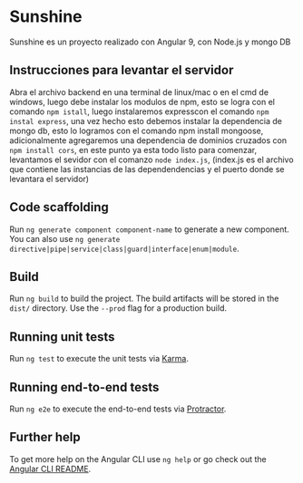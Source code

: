 # Sunshine

Sunshine es un proyecto realizado con Angular 9, con Node.js y mongo DB

## Instrucciones para levantar el servidor

Abra el archivo backend en una terminal de linux/mac o en el cmd de windows, luego debe instalar los modulos de npm,
esto se logra con el comando `npm istall`, luego instalaremos expresscon el comando `npm instal express`, una vez hecho esto debemos instalar la dependencia de mongo db, esto lo logramos con el comando npm install mongoose, adicionalmente agregaremos una dependencia de dominios cruzados con `npm install cors`, en este punto ya esta todo listo para comenzar, levantamos el sevidor con el comanzo `node index.js`, (index.js es el archivo que contiene las instancias de las dependendencias y el puerto donde se levantara el servidor)

## Code scaffolding

Run `ng generate component component-name` to generate a new component. You can also use `ng generate directive|pipe|service|class|guard|interface|enum|module`.

## Build

Run `ng build` to build the project. The build artifacts will be stored in the `dist/` directory. Use the `--prod` flag for a production build.

## Running unit tests

Run `ng test` to execute the unit tests via [Karma](https://karma-runner.github.io).

## Running end-to-end tests

Run `ng e2e` to execute the end-to-end tests via [Protractor](http://www.protractortest.org/).

## Further help

To get more help on the Angular CLI use `ng help` or go check out the [Angular CLI README](https://github.com/angular/angular-cli/blob/master/README.md).
